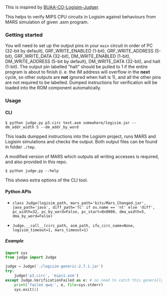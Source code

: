 This is inspired by [
BUAA-CO-Logisim-Judger](https://github.com/biopuppet/BUAA-CO-Logisim-Judger).

This helps to verify MIPS CPU circuits in Logisim against behaviours from MARS simulation of given .asm program.

### Getting started

You will need to set up the output pins in your `main` circuit in order of PC (32-bit by default), GRF_WRITE_ENABLED (1-bit), GRF_WRITE_ADDRESS (5-bit), GRF_WRITE_DATA (32-bit), DM_WRITE_ENABLED (1-bit), DM_WRITE_ADDRESS (5-bit by default), DM_WRITE_DATA (32-bit), and halt (1-bit). The output pin labelled "halt" should be pulled to 1 if the entire program is about to finish (i. e. the IM address will overflow in the **next** cycle, so other outputs are **not** ignored when halt is 1), and all the other pins are not required to be labelled. Dumped instructions for verification will be loaded into the ROM component automatically.

### Usage

#### CLI

```shell
$ python judge.py p3.circ test.asm somewhere/logisim.jar --dm_addr_width 5 --dm_addr_by_word
```

This loads dumpped instructions into the Logisim project, runs MARS and Logisim simulations and checks the output. Both output files can be found in folder `./tmp`.

A modified version of MARS which outputs all writing accesses is required, and also provided in this repo.

```
$ python judge.py --help
```
This shows extra options of the CLI tool.

#### Python APIs

- `class Judge(logisim_path, mars_path='kits/Mars_Changed.jar', java_path='java', diff_path='fc' if os.name == 'nt' else 'diff', pc_width=32, pc_by_word=False, pc_start=0x0000, dma_width=5, dma_by_word=False)`

- `Judge.__call__(circ_path, asm_path, ifu_circ_name=None, logisim_timeout=1, mars_timeout=1)`

##### Example

```python
import sys
from judge import Judge

judge = Judge('./logisim-generic-2.7.1.jar')
try:
    judge('p3.circ', 'mips1.asm')
except Judge.VerificationFailed as e: # no need to catch this generally
    print('failed qwq:', e, file=sys.stderr)
    sys.exit(1)
```
